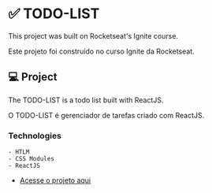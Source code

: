# ✅ TODO-LIST 
<p>This project was built on Rocketseat's Ignite course.</p>
<p>Este projeto foi construído no curso Ignite da Rocketseat.</p>

## 💻 Project
<p>The TODO-LIST is a todo list built with ReactJS.</p>
<p>O TODO-LIST é gerenciador de tarefas criado com ReactJS.</p>

### Technologies
    - HTLM
    - CSS Modules
    - ReactJS

- [Acesse o projeto aqui](https://thiagorodriguesdutra.github.io/todo-list-react/)
